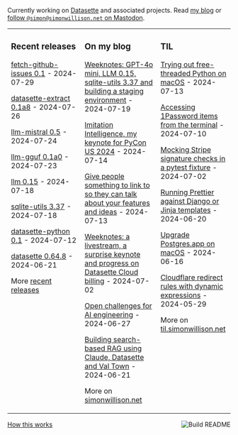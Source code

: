 Currently working on [Datasette](https://datasette.io/) and associated projects. Read [my blog](https://simonwillison.net/) or <a href="https://fedi.simonwillison.net/@simon">follow `@simon@simonwillison.net` on Mastodon</a>.

<table><tr><td valign="top" width="33%">

### Recent releases
<!-- recent_releases starts -->
[fetch-github-issues 0.1](https://github.com/simonw/fetch-github-issues/releases/tag/0.1) - 2024-07-29

[datasette-extract 0.1a8](https://github.com/datasette/datasette-extract/releases/tag/0.1a8) - 2024-07-26

[llm-mistral 0.5](https://github.com/simonw/llm-mistral/releases/tag/0.5) - 2024-07-24

[llm-gguf 0.1a0](https://github.com/simonw/llm-gguf/releases/tag/0.1a0) - 2024-07-23

[llm 0.15](https://github.com/simonw/llm/releases/tag/0.15) - 2024-07-18

[sqlite-utils 3.37](https://github.com/simonw/sqlite-utils/releases/tag/3.37) - 2024-07-18

[datasette-python 0.1](https://github.com/datasette/datasette-python/releases/tag/0.1) - 2024-07-12

[datasette 0.64.8](https://github.com/simonw/datasette/releases/tag/0.64.8) - 2024-06-21
<!-- recent_releases ends -->
More [recent releases](https://github.com/simonw/simonw/blob/main/releases.md)
</td><td valign="top" width="34%">

### On my blog
<!-- blog starts -->
[Weeknotes: GPT-4o mini, LLM 0.15, sqlite-utils 3.37 and building a staging environment](https://simonwillison.net/2024/Jul/19/weeknotes/) - 2024-07-19

[Imitation Intelligence, my keynote for PyCon US 2024](https://simonwillison.net/2024/Jul/14/pycon/) - 2024-07-14

[Give people something to link to so they can talk about your features and ideas](https://simonwillison.net/2024/Jul/13/give-people-something-to-link-to/) - 2024-07-13

[Weeknotes: a livestream, a surprise keynote and progress on Datasette Cloud billing](https://simonwillison.net/2024/Jul/2/weeknotes/) - 2024-07-02

[Open challenges for AI engineering](https://simonwillison.net/2024/Jun/27/ai-worlds-fair/) - 2024-06-27

[Building search-based RAG using Claude, Datasette and Val Town](https://simonwillison.net/2024/Jun/21/search-based-rag/) - 2024-06-21
<!-- blog ends -->
More on [simonwillison.net](https://simonwillison.net/)
</td><td valign="top" width="33%">

### TIL
<!-- tils starts -->
[Trying out free-threaded Python on macOS](https://til.simonwillison.net/python/trying-free-threaded-python) - 2024-07-13

[Accessing 1Password items from the terminal](https://til.simonwillison.net/macos/1password-terminal) - 2024-07-10

[Mocking Stripe signature checks in a pytest fixture](https://til.simonwillison.net/pytest/pytest-stripe-signature) - 2024-07-02

[Running Prettier against Django or Jinja templates](https://til.simonwillison.net/npm/prettier-django) - 2024-06-20

[Upgrade Postgres.app on macOS](https://til.simonwillison.net/postgresql/upgrade-postgres-app) - 2024-06-16

[Cloudflare redirect rules with dynamic expressions](https://til.simonwillison.net/cloudflare/redirect-rules) - 2024-05-29
<!-- tils ends -->
More on [til.simonwillison.net](https://til.simonwillison.net/)
</td></tr></table>

<a href="https://github.com/simonw/simonw/actions"><img src="https://github.com/simonw/simonw/workflows/Build%20README/badge.svg" align="right" alt="Build README"></a> <a href="https://simonwillison.net/2020/Jul/10/self-updating-profile-readme/">How this works</a>
